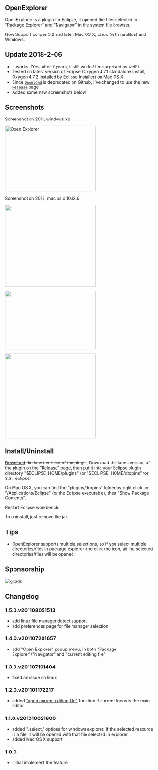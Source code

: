## OpenExplorer

OpenExplorer is a plugin for Eclipse, it opened the files selected in “Package Explorer” and “Navigator” in the system file browser.

Now Support Eclipse 3.2 and later, Mac OS X, Linux (with nautilus) and Windows.

## Update 2018-2-06

* It works!  (Yes, after 7 years, it still works!  I'm surprised as well!)
* Tested on latest version of Eclipse (Oxygen 4.7.1 standalone install, Oxygen 4.7.2 installed by Eclipse Installer) on Mac OS X
* Since [`Download`](https://github.com/samsonw/OpenExplorer/downloads) is deprecated on Github, I've changed to use the new [`Release`](https://github.com/samsonw/OpenExplorer/releases) page 
* Added some new screenshots below

## Screenshots

Screenshot on 2011, windows xp

<a href="http://blog.samsonis.me/wp-content/uploads/2009/02/openexplorer.png"><img style="border: medium none;" title="Open Explorer" src="http://blog.samsonis.me/wp-content/uploads/2009/02/openexplorer.png" alt="Open Explorer" width="300" height="216"></a>

Screenshot on 2018, mac os x 10.12.6

<a href="http://blog.samsonis.me/wp-content/uploads/2018/02/open_explorer_2.jpg"><img src="http://blog.samsonis.me/wp-content/uploads/2018/02/open_explorer_3-300x269.jpg" alt="" width="300" height="269" class="alignnone size-medium wp-image-5829" /></a>

<a href="http://blog.samsonis.me/wp-content/uploads/2018/02/open_explorer_1.jpg"><img src="http://blog.samsonis.me/wp-content/uploads/2018/02/open_explorer_2-300x192.jpg" alt="" width="300" height="192" class="alignnone size-medium wp-image-5830" /></a>

<a href="http://blog.samsonis.me/wp-content/uploads/2018/02/open_explorer_3.jpg"><img src="http://blog.samsonis.me/wp-content/uploads/2018/02/open_explorer_1-300x279.jpg" alt="" width="300" height="279" class="alignnone size-medium wp-image-5831" /></a>

## Install/Uninstall

~~[Download](http://github.com/samsonw/OpenExplorer/downloads "Download") the latest version of the plugin~~, Download the latest version of the plugin on the ["Release" page](https://github.com/samsonw/OpenExplorer/releases), then put it into your Eclipse plugin directory "$ECLIPSE_HOME/plugins" (or "$ECLIPSE_HOME/dropins" for 3.3+ eclipse)

On Mac OS X, you can find the "plugins/dropins" folder by right click on "/Applications/Eclipse" (or the Eclipse executable), then "Show Package Contents".

Restart Eclipse workbench.

To uninstall, just remove the jar.

## Tips
* OpenExplorer supports multiple selections, so if you select multiple directories/files in package explorer and click the icon, all the selected directories/files will be opened.

## Sponsorship

<a href="https://tracking.gitads.io/?campaign=gitads&repo=testrepo&redirect=gitads.io"><img src="https://samsonw.github.io/images/gitads-300X250.png" alt="gitads" /></a>

## Changelog

### 1.5.0.v201108051513
* add linux file manager detect support
* add preferences page for file manager selection

### 1.4.0.v201107201657
* add "Open Explorer" popup menu, in both "Package Explorer"/"Navigator" and "current editing file"

### 1.3.0.v201107191404
* fixed an issue on linux

### 1.2.0.v201101172217
* added ["open current editing file"](http://blog.samsonis.me/2009/02/open-explorer-plugin-for-eclipse/comment-page-1/#comment-1201 "open current editing file") function if current focus is the main editor

### 1.1.0.v201010021600
* added "/select," options for windows explorer.  If the selected resource is a file, it will be opened with that file selected in explorer
* added Mac OS X support

### 1.0.0
* initial implement the feature

